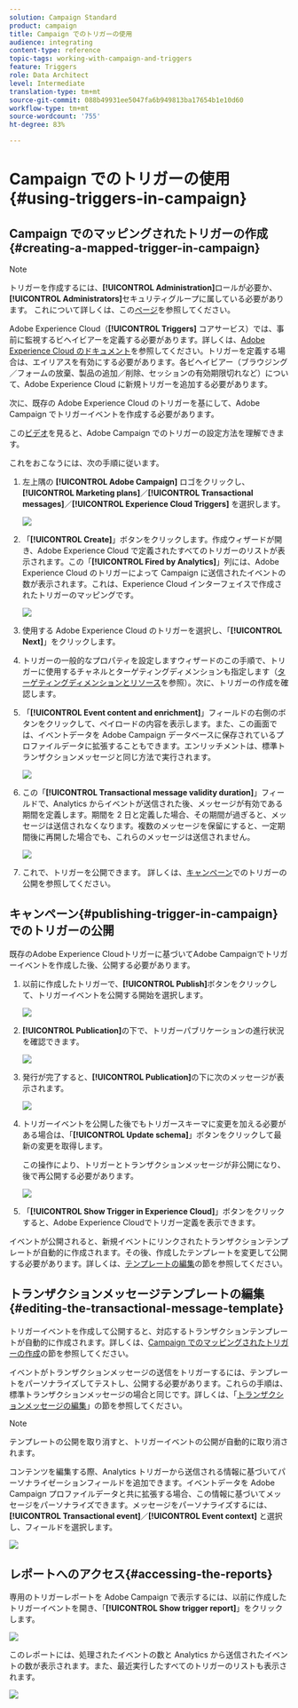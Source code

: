 ```yaml
---
solution: Campaign Standard
product: campaign
title: Campaign でのトリガーの使用
audience: integrating
content-type: reference
topic-tags: working-with-campaign-and-triggers
feature: Triggers
role: Data Architect
level: Intermediate
translation-type: tm+mt
source-git-commit: 088b49931ee5047fa6b949813ba17654b1e10d60
workflow-type: tm+mt
source-wordcount: '755'
ht-degree: 83%

---
```



# Campaign でのトリガーの使用{#using-triggers-in-campaign}

## Campaign でのマッピングされたトリガーの作成{#creating-a-mapped-trigger-in-campaign}

>[!NOTE]
>
>トリガーを作成するには、**[!UICONTROL Administration]**&#x200B;ロールが必要か、**[!UICONTROL Administrators]**&#x200B;セキュリティグループに属している必要があります。 これについて詳しくは、この[ページ](../../administration/using/list-of-roles.md)を参照してください。

Adobe Experience Cloud（**[!UICONTROL Triggers]** コアサービス）では、事前に監視するビヘイビアーを定義する必要があります。詳しくは、[Adobe Experience Cloud のドキュメント](https://docs.adobe.com/content/help/ja-JP/core-services/interface/activation/triggers.html)を参照してください。トリガーを定義する場合は、エイリアスを有効にする必要があります。各ビヘイビアー（ブラウジング／フォームの放棄、製品の追加／削除、セッションの有効期限切れなど）について、Adobe Experience Cloud に新規トリガーを追加する必要があります。

次に、既存の Adobe Experience Cloud のトリガーを基にして、Adobe Campaign でトリガーイベントを作成する必要があります。

この[ビデオ](https://helpx.adobe.com/marketing-cloud/how-to/email-marketing.html#step-two)を見ると、Adobe Campaign でのトリガーの設定方法を理解できます。

これをおこなうには、次の手順に従います。

1. 左上隅の **[!UICONTROL Adobe Campaign]** ロゴをクリックし、**[!UICONTROL Marketing plans]**／**[!UICONTROL Transactional messages]**／**[!UICONTROL Experience Cloud Triggers]** を選択します。

   ![](assets/remarketing_1.png)

1. 「**[!UICONTROL Create]**」ボタンをクリックします。作成ウィザードが開き、Adobe Experience Cloud で定義されたすべてのトリガーのリストが表示されます。この「**[!UICONTROL Fired by Analytics]**」列には、Adobe Experience Cloud のトリガーによって Campaign に送信されたイベントの数が表示されます。これは、Experience Cloud インターフェイスで作成されたトリガーのマッピングです。

   ![](assets/remarketing_2.png)

1. 使用する Adobe Experience Cloud のトリガーを選択し、「**[!UICONTROL Next]**」をクリックします。
1. トリガーの一般的なプロパティを設定しますウィザードのこの手順で、トリガーに使用するチャネルとターゲティングディメンションも指定します（[ターゲティングディメンションとリソース](../../automating/using/query.md#targeting-dimensions-and-resources)を参照）。次に、トリガーの作成を確認します。
1. 「**[!UICONTROL Event content and enrichment]**」フィールドの右側のボタンをクリックして、ペイロードの内容を表示します。また、この画面では、イベントデータを Adobe Campaign データベースに保存されているプロファイルデータに拡張することもできます。エンリッチメントは、標準トランザクションメッセージと同じ方法で実行されます。

   ![](assets/remarketing_3.png)

1. この「**[!UICONTROL Transactional message validity duration]**」フィールドで、Analytics からイベントが送信された後、メッセージが有効である期間を定義します。期間を 2 日と定義した場合、その期間が過ぎると、メッセージは送信されなくなります。複数のメッセージを保留にすると、一定期間後に再開した場合でも、これらのメッセージは送信されません。

   ![](assets/remarketing_4.png)

1. これで、トリガーを公開できます。 詳しくは、[キャンペーン](../../integrating/using/using-triggers-in-campaign.md#publishing-trigger-in-campaign)でのトリガーの公開を参照してください。

## キャンペーン{#publishing-trigger-in-campaign}でのトリガーの公開

既存のAdobe Experience Cloudトリガーに基づいてAdobe Campaignでトリガーイベントを作成した後、公開する必要があります。

1. 以前に作成したトリガーで、**[!UICONTROL Publish]**&#x200B;ボタンをクリックして、トリガーイベントを公開する開始を選択します。

   ![](assets/trigger_publish_1.png)

1. **[!UICONTROL Publication]**&#x200B;の下で、トリガーパブリケーションの進行状況を確認できます。

   ![](assets/trigger_publish_2.png)

1. 発行が完了すると、**[!UICONTROL Publication]**&#x200B;の下に次のメッセージが表示されます。

   ![](assets/trigger_publish_3.png)

1. トリガーイベントを公開した後でもトリガースキーマに変更を加える必要がある場合は、「**[!UICONTROL Update schema]**」ボタンをクリックして最新の変更を取得します。

   この操作により、トリガーとトランザクションメッセージが非公開になり、後で再公開する必要があります。

   ![](assets/trigger_publish_4.png)

1. 「**[!UICONTROL Show Trigger in Experience Cloud]**」ボタンをクリックすると、Adobe Experience Cloudでトリガー定義を表示できます。

イベントが公開されると、新規イベントにリンクされたトランザクションテンプレートが自動的に作成されます。その後、作成したテンプレートを変更して公開する必要があります。詳しくは、[テンプレートの編集](../../start/using/marketing-activity-templates.md)の節を参照してください。

## トランザクションメッセージテンプレートの編集{#editing-the-transactional-message-template}

トリガーイベントを作成して公開すると、対応するトランザクションテンプレートが自動的に作成されます。詳しくは、[Campaign でのマッピングされたトリガーの作成](#creating-a-mapped-trigger-in-campaign)の節を参照してください。

イベントがトランザクションメッセージの送信をトリガーするには、テンプレートをパーソナライズしてテストし、公開する必要があります。これらの手順は、標準トランザクションメッセージの場合と同じです。詳しくは、「[トランザクションメッセージの編集](../../channels/using/editing-transactional-message.md)」の節を参照してください。

>[!NOTE]
>
>テンプレートの公開を取り消すと、トリガーイベントの公開が自動的に取り消されます。

コンテンツを編集する際、Analytics トリガーから送信される情報に基づいてパーソナライゼーションフィールドを追加できます。イベントデータを Adobe Campaign プロファイルデータと共に拡張する場合、この情報に基づいてメッセージをパーソナライズできます。メッセージをパーソナライズするには、**[!UICONTROL Transactional event]**／**[!UICONTROL Event context]** と選択し、フィールドを選択します。

![](assets/remarketing_8.png)

## レポートへのアクセス{#accessing-the-reports}

専用のトリガーレポートを Adobe Campaign で表示するには、以前に作成したトリガーイベントを開き、「**[!UICONTROL Show trigger report]**」をクリックします。

![](assets/remarketing_9.png)

このレポートには、処理されたイベントの数と Analytics から送信されたイベントの数が表示されます。また、最近実行したすべてのトリガーのリストも表示されます。

![](assets/trigger_uc_browse_14.png)


